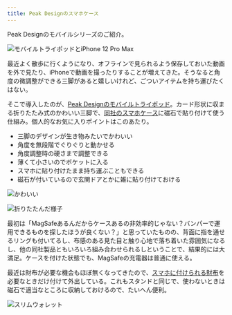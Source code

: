 ```yaml
---
title: Peak Designのスマホケース
---
```

Peak Designのモバイルシリーズのご紹介。

![](https://lh3.googleusercontent.com/kjosXFvdQ07yiEhJie2SPhvGckRYIQBgOksYQ-QcbmELQ0hgC1jFRKU5Cro-SewJhaH8DKHcFDeL1kh6yr8sr5O04ys-hqm-sn2uQNSa5o91QLMv8VTfOR2aC5UKHVAgYJLMGcmtH98fatiZC3bE8Q "モバイルトライポッドとiPhone 12 Pro Max")

最近よく散歩に行くようになり、オフラインで見られるよう保存しておいた動画を外で見たり、iPhoneで動画を撮ったりすることが増えてきた。そうなると角度の微調整ができる三脚があると嬉しいけれど、ごついアイテムを持ち運びたくはない。

そこで導入したのが、[Peak Designのモバイルトライポッド](https://www.amazon.co.jp/dp/B09FRZPLL3)。カード形状に収まる折りたたみ式のかわいい三脚で、[同社のスマホケース](https://www.amazon.co.jp/dp/B09FP3HP7Z?)に磁石で貼り付けて使う仕組み。個人的なお気に入りポイントはこのあたり。

*   三脚のデザインが生き物みたいでかわいい
*   角度を無段階でぐりぐりと動かせる
*   角度調整時の硬さまで調整できる
*   薄くて小さいのでポケットに入る
*   スマホに貼り付けたまま持ち運ぶこともできる
*   磁石が付いているので玄関ドアとかに雑に貼り付けておける

![](https://lh6.googleusercontent.com/puCPkx0nPEuCqse8Bl_Pgbql8kLIi3bf54kp3xTDPqryk6Ou-yUM6kONLR26kJg6INBCQ6w758EeUbyeUz07aUv9tCqOqzQHAo2enUehfXf9bFLXvqdBAioO2nvhQa5EzrciUvPkf0pb_bt_lwzDhg "かわいい")

![](https://lh6.googleusercontent.com/snvDgp0AyQZlukYRytubfWi5_L2d7s7MdQrT30Bud0o7AOTJmK7bduviuynRmMNlCeHN5c-iWgttgMKJVWhDeWCN4b1A85VRbqqXCxV2BF-JcEtrYph5qEFzlrMvkk81IFfnc5Uhcn52mW8Yvhz6iQ "折りたたんだ様子")

最初は「MagSafeあるんだからケースあるの非効率的じゃない？バンパーで運用できるものを探したほうが良くない？」と思っていたものの、背面に指を通せるリングも付いてるし、布感のある見た目と触り心地で落ち着いた雰囲気になるし、他の同社製品ともいろいろ組み合わせられるしということで、結果的には大満足。ケースを付けた状態でも、MagSafeの充電器は普通に使える。

最近は財布が必要な機会もほぼ無くなってきたので、[スマホに付けられる財布](https://www.amazon.co.jp/dp/B09FSGW671)を必要なときだけ付けて外出している。これもスタンドと同じで、使わないときは磁石で適当なところに収納しておけるので、たいへん便利。

![](https://lh3.googleusercontent.com/tOFDQVcEpX3Hhf-3HWgih43Yqwf_MmPiPgUT8XSuPPWhFnE1wHp0c0SqH22psSdjeTyyqPU4yShPhssJWAjBQ2QL-rO7DHJs0tM8HByv8m24mBed5jR9hqoil1yCzDcwwyAj2B2PpuUfXb7hxj3ynQ "スリムウォレット")
